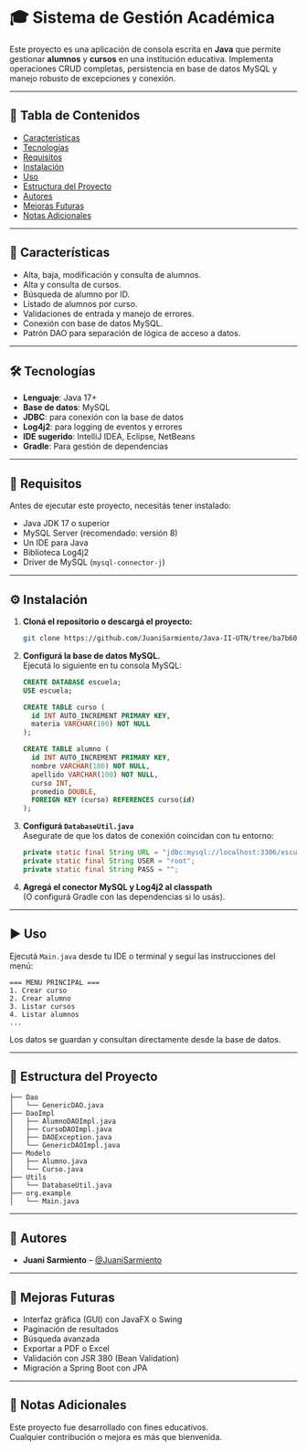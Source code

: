 # 🎓 Sistema de Gestión Académica

Este proyecto es una aplicación de consola escrita en **Java** que permite gestionar **alumnos** y **cursos** en una institución educativa. Implementa operaciones CRUD completas, persistencia en base de datos MySQL y manejo robusto de excepciones y conexión.

---

## 📌 Tabla de Contenidos

- [Características](#-características)
- [Tecnologías](#-tecnologías)
- [Requisitos](#-requisitos)
- [Instalación](#-instalación)
- [Uso](#-uso)
- [Estructura del Proyecto](#-estructura-del-proyecto)
- [Autores](#-autores)
- [Mejoras Futuras](#-mejoras-futuras)
- [Notas Adicionales](#-notas-adicionales)

---

## 🚀 Características

- Alta, baja, modificación y consulta de alumnos.
- Alta y consulta de cursos.
- Búsqueda de alumno por ID.
- Listado de alumnos por curso.
- Validaciones de entrada y manejo de errores.
- Conexión con base de datos MySQL.
- Patrón DAO para separación de lógica de acceso a datos.

---

## 🛠️ Tecnologías

- **Lenguaje**: Java 17+
- **Base de datos**: MySQL
- **JDBC**: para conexión con la base de datos
- **Log4j2**: para logging de eventos y errores
- **IDE sugerido**: IntelliJ IDEA, Eclipse, NetBeans
- **Gradle**: Para gestión de dependencias

---

## 🔧 Requisitos

Antes de ejecutar este proyecto, necesitás tener instalado:

- Java JDK 17 o superior
- MySQL Server (recomendado: versión 8)
- Un IDE para Java
- Biblioteca Log4j2
- Driver de MySQL (`mysql-connector-j`)

---

## ⚙️ Instalación

1. **Cloná el repositorio o descargá el proyecto:**

   ```bash
   git clone https://github.com/JuaniSarmiento/Java-II-UTN/tree/ba7b60ffd9e2b1188cb7231b1720b5dcd16fbab2/Naveda/ParcialJava
   ```

2. **Configurá la base de datos MySQL.**  
   Ejecutá lo siguiente en tu consola MySQL:

   ```sql
   CREATE DATABASE escuela;
   USE escuela;

   CREATE TABLE curso (
     id INT AUTO_INCREMENT PRIMARY KEY,
     materia VARCHAR(100) NOT NULL
   );

   CREATE TABLE alumno (
     id INT AUTO_INCREMENT PRIMARY KEY,
     nombre VARCHAR(100) NOT NULL,
     apellido VARCHAR(100) NOT NULL,
     curso INT,
     promedio DOUBLE,
     FOREIGN KEY (curso) REFERENCES curso(id)
   );
   ```

3. **Configurá `DatabaseUtil.java`**  
   Asegurate de que los datos de conexión coincidan con tu entorno:

   ```java
   private static final String URL = "jdbc:mysql://localhost:3306/escuela";
   private static final String USER = "root";
   private static final String PASS = "";
   ```

4. **Agregá el conector MySQL y Log4j2 al classpath**  
   (O configurá Gradle con las dependencias si lo usás).

---

## ▶️ Uso

Ejecutá `Main.java` desde tu IDE o terminal y seguí las instrucciones del menú:

```text
=== MENU PRINCIPAL ===
1. Crear curso
2. Crear alumno
3. Listar cursos
4. Listar alumnos
...
```

Los datos se guardan y consultan directamente desde la base de datos.

---

## 📁 Estructura del Proyecto

```plaintext
├── Dao
│   └── GenericDAO.java
├── DaoImpl
│   ├── AlumnoDAOImpl.java
│   ├── CursoDAOImpl.java
│   ├── DAOException.java
│   └── GenericDAOImpl.java
├── Modelo
│   ├── Alumno.java
│   └── Curso.java
├── Utils
│   └── DatabaseUtil.java
├── org.example
│   └── Main.java
```

---

## 👤 Autores

- **Juani Sarmiento** – [@JuaniSarmiento](https://github.com/JuaniSarmiento)

---


## 🔮 Mejoras Futuras

- Interfaz gráfica (GUI) con JavaFX o Swing
- Paginación de resultados
- Búsqueda avanzada
- Exportar a PDF o Excel
- Validación con JSR 380 (Bean Validation)
- Migración a Spring Boot con JPA

---

## 🧩 Notas Adicionales

Este proyecto fue desarrollado con fines educativos.  
Cualquier contribución o mejora es más que bienvenida.
